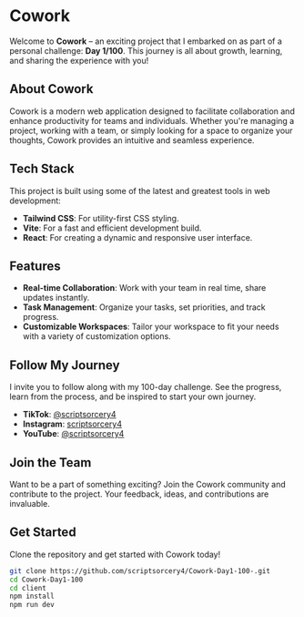# Cowork

Welcome to **Cowork** – an exciting project that I embarked on as part of a personal challenge: **Day 1/100**. This journey is all about growth, learning, and sharing the experience with you!

## About Cowork

Cowork is a modern web application designed to facilitate collaboration and enhance productivity for teams and individuals. Whether you're managing a project, working with a team, or simply looking for a space to organize your thoughts, Cowork provides an intuitive and seamless experience.

## Tech Stack

This project is built using some of the latest and greatest tools in web development:

- **Tailwind CSS**: For utility-first CSS styling.
- **Vite**: For a fast and efficient development build.
- **React**: For creating a dynamic and responsive user interface.

## Features

- **Real-time Collaboration**: Work with your team in real time, share updates instantly.
- **Task Management**: Organize your tasks, set priorities, and track progress.
- **Customizable Workspaces**: Tailor your workspace to fit your needs with a variety of customization options.

## Follow My Journey

I invite you to follow along with my 100-day challenge. See the progress, learn from the process, and be inspired to start your own journey.

- **TikTok**: [@scriptsorcery4](https://www.tiktok.com/@scriptsorcery4)
- **Instagram**: [scriptsorcery4](https://www.instagram.com/scriptsorcery4/)
- **YouTube**: [@scriptsorcery4](https://www.youtube.com/@scriptsorcery4)

## Join the Team

Want to be a part of something exciting? Join the Cowork community and contribute to the project. Your feedback, ideas, and contributions are invaluable.


## Get Started

Clone the repository and get started with Cowork today!

```bash
git clone https://github.com/scriptsorcery4/Cowork-Day1-100-.git
cd Cowork-Day1-100
cd client
npm install
npm run dev
